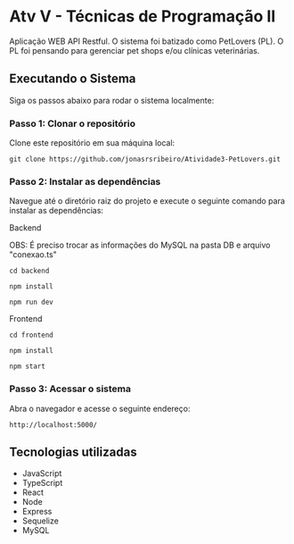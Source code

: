 # Atv V - Técnicas de Programação II

Aplicação WEB API Restful. O sistema foi batizado como PetLovers (PL). O PL foi pensando para gerenciar pet shops e/ou clínicas veterinárias.

## Executando o Sistema

Siga os passos abaixo para rodar o sistema localmente:

### Passo 1: Clonar o repositório

Clone este repositório em sua máquina local:

```
git clone https://github.com/jonasrsribeiro/Atividade3-PetLovers.git
```

### Passo 2: Instalar as dependências

Navegue até o diretório raiz do projeto e execute o seguinte comando para instalar as dependências:

Backend

OBS: É preciso trocar as informações do MySQL na pasta DB e arquivo "conexao.ts"

```shell
cd backend
```

```shell
npm install
```

```shell
npm run dev
```

Frontend

```shell
cd frontend
```

```shell
npm install
```

```shell
npm start
```

### Passo 3: Acessar o sistema

Abra o navegador e acesse o seguinte endereço:

```
http://localhost:5000/
```

## Tecnologias utilizadas

- JavaScript
- TypeScript
- React
- Node
- Express
- Sequelize
- MySQL
